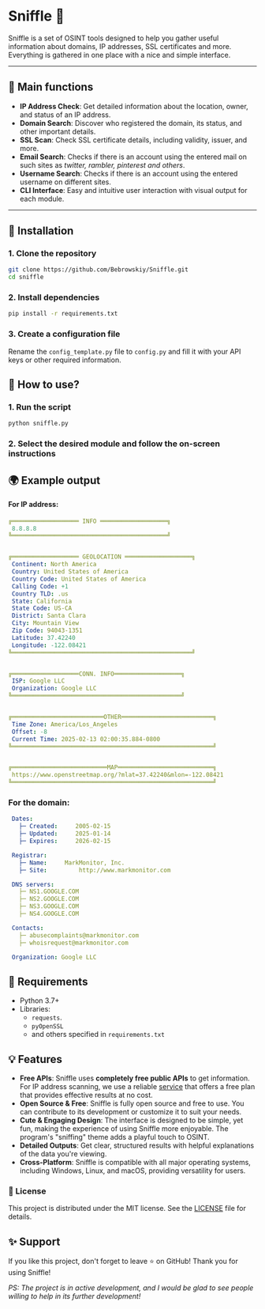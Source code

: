 # Sniffle 🐾


Sniffle is a set of OSINT tools designed to help you gather useful information about domains, IP addresses, SSL certificates and more. Everything is gathered in one place with a nice and simple interface.

---

## 🚀 Main functions

- **IP Address Check**: Get detailed information about the location, owner, and status of an IP address.
- **Domain Search**: Discover who registered the domain, its status, and other important details.
- **SSL Scan**: Check SSL certificate details, including validity, issuer, and more.
- **Email Search**: Checks if there is an account using the entered mail on such sites as *twitter, rambler, pinterest and others*.
- **Username Search**: Checks if there is an account using the entered username on different sites.
- **CLI Interface**: Easy and intuitive user interaction with visual output for each module.

---

## 📂 Installation

### 1. Clone the repository

```bash
git clone https://github.com/Bebrowskiy/Sniffle.git
cd sniffle
```

### 2. Install dependencies

```bash
pip install -r requirements.txt
```

### 3. Create a configuration file

Rename the `config_template.py` file to `config.py` and fill it with your API keys or other required information.

## 🧭 How to use?

### 1. Run the script
```bash
python sniffle.py
```

### 2. Select the desired module and follow the on-screen instructions

## 🌍 Example output

#### For IP address:

```yaml
╔═══════════════════ INFO ═══════════════════╗
 8.8.8.8
╚════════════════════════════════════════════╝


╔═══════════════════ GEOLOCATION ═══════════════════╗
 Continent: North America
 Country: United States of America
 Country Code: United States of America
 Calling Code: +1
 Country TLD: .us
 State: California
 State Code: US-CA
 District: Santa Clara
 City: Mountain View
 Zip Code: 94043-1351
 Latitude: 37.42240
 Longitude: -122.08421
╚═══════════════════════════════════════════════════╝


╔═══════════════════CONN. INFO═══════════════════╗
 ISP: Google LLC
 Organization: Google LLC
╚════════════════════════════════════════════════╝


╔══════════════════════════OTHER══════════════════════════╗
 Time Zone: America/Los_Angeles
 Offset: -8
 Current Time: 2025-02-13 02:00:35.884-0800
╚═════════════════════════════════════════════════════════╝


╔═══════════════════════════MAP═══════════════════════════╗
 https://www.openstreetmap.org/?mlat=37.42240&mlon=-122.08421
╚═════════════════════════════════════════════════════════╝
```

### For the domain:

```yaml
 Dates:
   ├─ Created:     2005-02-15
   ├─ Updated:     2025-01-14
   ├─ Expires:     2026-02-15

 Registrar:
   ├─ Name:     MarkMonitor, Inc.
   ├─ Site:         http://www.markmonitor.com

 DNS servers:
   ├─ NS1.GOOGLE.COM
   ├─ NS2.GOOGLE.COM
   ├─ NS3.GOOGLE.COM
   ├─ NS4.GOOGLE.COM

 Contacts:
   ├─ abusecomplaints@markmonitor.com
   ├─ whoisrequest@markmonitor.com

 Organization: Google LLC
 ```

## 🔧 Requirements

- Python 3.7+
- Libraries:
  - `requests`.
  - `pyOpenSSL`
  - and others specified in `requirements.txt`

## 💡 Features

- **Free APIs**: Sniffle uses **completely free public APIs** to get information. For IP address scanning, we use a reliable [service](https://ipgeolocation.io/pricing.html) that offers a free plan that provides effective results at no cost.
- **Open Source & Free**: Sniffle is fully open source and free to use. You can contribute to its development or customize it to suit your needs.
- **Cute & Engaging Design**: The interface is designed to be simple, yet fun, making the experience of using Sniffle more enjoyable. The program's "sniffing" theme adds a playful touch to OSINT.
- **Detailed Outputs**: Get clear, structured results with helpful explanations of the data you're viewing.
- **Cross-Platform**: Sniffle is compatible with all major operating systems, including Windows, Linux, and macOS, providing versatility for users.

### 📄 License

This project is distributed under the MIT license. See the [LICENSE](https://github.com/Bebrowskiy/Sniffle/blob/main/LICENSE) file for details.

## ✨ Support
If you like this project, don't forget to leave ⭐ on GitHub! Thank you for using Sniffle!

*PS: The project is in active development, and I would be glad to see people willing to help in its further development!*
